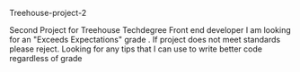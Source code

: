 Treehouse-project-2

Second Project for Treehouse Techdegree Front end developer
I am looking for an "Exceeds Expectations" grade .
If project does not meet standards please reject. 
Looking for any tips that I can use to write better code regardless of grade

